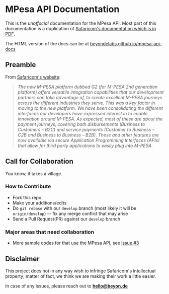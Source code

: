 # MPesa API Documentation

This is the _unoffocial_ documentation for the MPesa API. Most part of this documentation is a duplication of [Safaricom's documentation which is in PDF](http://www.safaricom.co.ke/images/Downloads/Resources_Downloads/M-PESA_API_Guide_download.zip).

The HTML version of the docs can be at [beyondelabs.github.io/mpesa-api-docs](http://beyondelabs.github.io/mpesa-api-docs/)

## Preamble

From [Safaricom's website](http://www.safaricom.co.ke/business/corporate/m-pesa-payments-services/m-pesa-api):
>  _The new M-PESA platform dubbed G2 (for M-PESA 2nd generation platform) offers versatile integration capabilities that our development partners can take advantage of, to create excellent M-PESA journeys across the different industries they serve. This was a key factor in moving to the new platform. We have been consolidating the different interfaces our developers have expressed interest in to enable innovation around M-PESA. As expected, most of these are about the payment journeys, covering both disbursements (Business to Customers – B2C) and service payments (Customer to Business – C2B and Business to Business – B2B). These and other features are now available via secure Application Programming Interfaces (APIs) that allow for third party applications to easily plug into M-PESA._

## Call for Collaboration

You know, it takes a village.

### How to Contribute
- Fork this repo
- Make your additions/edits
- Do `git rebase` with our `develop` branch (most likely it will be `origin/develop`) -- fix any merge conflict that may arise
- Send a Pull Request(PR) against our `develop` branch

### Major areas that need collaboration

- More sample codes for that use the MPesa API, see [issue #3](https://github.com/BeyondeLabs/mpesa-api-docs/issues/3)


## Disclaimer
This project does not in any way wish to infringe Safaricom's intellectual property; matter of fact, we think we are making their work a little easier.

In case of any issues, please reach out to **hello@beyon.de** 